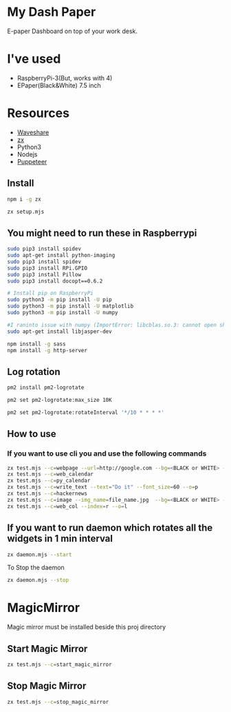 # My Dash Paper
E-paper Dashboard on top of your work desk.

# I've used
- RaspberryPi-3(But, works with 4)
- EPaper(Black&White) 7.5 inch

# Resources
- [Waveshare](https://github.com/waveshare/e-Paper)
- [zx](https://github.com/google/zx)
- Python3
- Nodejs
- [Puppeteer](https://github.com/puppeteer/puppeteer)

## Install

```bash
npm i -g zx
```

```bash
zx setup.mjs
```

## You might need to run these in Raspberrypi
```bash
sudo pip3 install spidev
sudo apt-get install python-imaging
sudo pip3 install spidev
sudo pip3 install RPi.GPIO
sudo pip3 install Pillow
sudo pip3 install docopt==0.6.2

# Install pip on RaspberryPi
sudo python3 -m pip install -U pip
sudo python3 -m pip install -U matplotlib
sudo python3 -m pip install -U numpy 

#I raninto issue with numpy (ImportError: libcblas.so.3: cannot open shared object file: No such file or directory)
sudo apt-get install libjasper-dev
```


```bash
npm install -g sass
npm install -g http-server
```

## Log rotation
```bash
pm2 install pm2-logrotate

pm2 set pm2-logrotate:max_size 10K

pm2 set pm2-logrotate:rotateInterval '*/10 * * * *'
```

## How to use

### If you want to use cli you and use the following commands
```bash
zx test.mjs --c=webpage --url=http://google.com --bg=<BLACK or WHITE> --o=<P or L>
zx test.mjs --c=web_calendar
zx test.mjs --c=py_calendar
zx test.mjs --c=write_text --text="Do it" --font_size=60 --o=p
zx test.mjs --c=hackernews
zx test.mjs --c=image --img_name=file_name.jpg  --bg=<BLACK or WHITE> --o=<P or L>
zx test.mjs --c=web_col --index=r --o=l
```

## If you want to run daemon which rotates all the widgets in 1 min interval

```bash
zx daemon.mjs --start
```

To Stop the daemon

```bash
zx daemon.mjs --stop
```

# MagicMirror
Magic mirror must be installed beside this proj directory

## Start Magic Mirror 

```bash
zx test.mjs --c=start_magic_mirror
```

## Stop Magic Mirror 

```bash
zx test.mjs --c=stop_magic_mirror
```